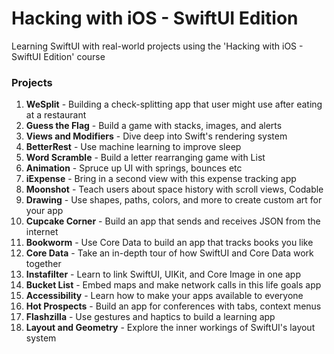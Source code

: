 # Hacking with iOS - SwiftUI Edition
Learning SwiftUI with real-world projects using the 'Hacking with iOS - SwiftUI Edition' course

### Projects

1. **WeSplit** - Building a check-splitting app that user might use after eating at a restaurant 
2. **Guess the Flag** - Build a game with stacks, images, and alerts
3. **Views and Modifiers** - Dive deep into Swift's rendering system
4. **BetterRest** - Use machine learning to improve sleep
5. **Word Scramble** - Build a letter rearranging game with List
6. **Animation** - Spruce up UI with springs, bounces etc
7. **iExpense** - Bring in a second view with this expense tracking app
8. **Moonshot** - Teach users about space history with scroll views, Codable
9. **Drawing** - Use shapes, paths, colors, and more to create custom art for your app
10. **Cupcake Corner** - Build an app that sends and receives JSON from the internet
11. **Bookworm** - Use Core Data to build an app that tracks books you like
12. **Core Data** - Take an in-depth tour of how SwiftUI and Core Data work together
13. **Instafilter** - Learn to link SwiftUI, UIKit, and Core Image in one app
14. **Bucket List** - Embed maps and make network calls in this life goals app
15. **Accessibility** - Learn how to make your apps available to everyone
16. **Hot Prospects** - Build an app for conferences with tabs, context menus
17. **Flashzilla** - Use gestures and haptics to build a learning app
18. **Layout and Geometry** - Explore the inner workings of SwiftUI's layout system
